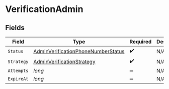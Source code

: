 # VerificationAdmin


## Fields

| Field                                                                                               | Type                                                                                                | Required                                                                                            | Description                                                                                         | Example                                                                                             |
| --------------------------------------------------------------------------------------------------- | --------------------------------------------------------------------------------------------------- | --------------------------------------------------------------------------------------------------- | --------------------------------------------------------------------------------------------------- | --------------------------------------------------------------------------------------------------- |
| `Status`                                                                                            | [AdminVerificationPhoneNumberStatus](../../Models/Components/AdminVerificationPhoneNumberStatus.md) | :heavy_check_mark:                                                                                  | N/A                                                                                                 | verified                                                                                            |
| `Strategy`                                                                                          | [AdminVerificationStrategy](../../Models/Components/AdminVerificationStrategy.md)                   | :heavy_check_mark:                                                                                  | N/A                                                                                                 | admin                                                                                               |
| `Attempts`                                                                                          | *long*                                                                                              | :heavy_minus_sign:                                                                                  | N/A                                                                                                 | 0                                                                                                   |
| `ExpireAt`                                                                                          | *long*                                                                                              | :heavy_minus_sign:                                                                                  | N/A                                                                                                 | 1620000000                                                                                          |